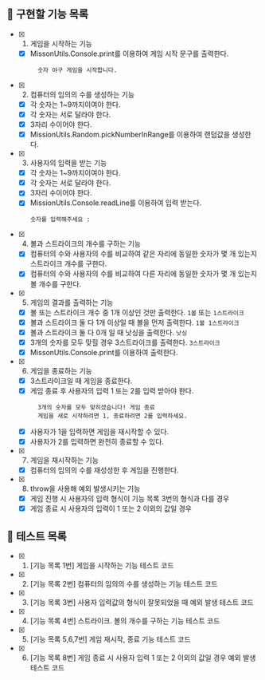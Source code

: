 ## 📌 구현할 기능 목록

- [x] 1. 게임을 시작하는 기능
  - [x] MissonUtils.Console.print를 이용하여 게임 시작 문구를 출력한다.
    ```
      숫자 야구 게임을 시작합니다.
    ```

- [x] 2. 컴퓨터의 임의의 수를 생성하는 기능
  - [x] 각 숫자는 1~9까지이여야 한다.
  - [x] 각 숫자는 서로 달라야 한다.
  - [x] 3자리 수이어야 한다.
  - [x] MissionUtils.Random.pickNumberInRange를 이용하여 랜덤값을 생성한다.

- [x] 3. 사용자의 입력을 받는 기능
  - [x] 각 숫자는 1~9까지이여야 한다.
  - [x] 각 숫자는 서로 달라야 한다.
  - [x] 3자리 수이어야 한다.
  - [x] MissionUtils.Console.readLine를 이용하여 입력 받는다.
    ```
    숫자를 입력해주세요 :
    ```

- [x] 4. 볼과 스트라이크의 개수를 구하는 기능 
  - [x] 컴퓨터의 수와 사용자의 수를 비교하여 같은 자리에 동일한 숫자가 몇 개 있는지 스트라이크 개수를 구한다.
  - [x] 컴퓨터의 수와 사용자의 수를 비교하여 다른 자리에 동일한 숫자가 몇 개 있는지 볼 개수를 구한다.

- [x] 5. 게임의 결과를 출력하는 기능
  - [x] 볼 또는 스트라이크 개수 중 1개 이상인 것만 출력한다. `1볼` 또는 `1스트라이크`
  - [x] 볼과 스트라이크 둘 다 1개 이상일 때 볼을 먼저 출력한다. `1볼 1스트라이크`
  - [x] 볼과 스트라이크 둘 다 0개 일 때 낫싱을 출력한다. `낫싱`
  - [x] 3개의 숫자를 모두 맞힐 경우 3스트라이크를 출력한다. `3스트라이크` 
  - [x] MissonUtils.Console.print를 이용하여 출력한다.

- [x] 6. 게임을 종료하는 기능
  - [x] 3스트라이크일 때 게임을 종료한다.
  - [x] 게임 종료 후 사용자의 입력 1 또는 2를 입력 받아야 한다.
    ```
      3개의 숫자를 모두 맞히셨습니다! 게임 종료
      게임을 새로 시작하려면 1, 종료하려면 2를 입력하세요.
    ```
  - [x] 사용자가 1을 입력하면 게임을 재시작할 수 있다.
  - [x] 사용자가 2를 입력하면 완전히 종료할 수 있다.

- [x] 7. 게임을 재시작하는 기능
  - [x] 컴퓨터의 임의의 수를 재성성한 후 게임을 진행한다.

- [x] 8. throw을 사용해 예외 발생시키는 기능
  - [x] 게임 진행 시 사용자의 입력 형식이 기능 목록 3번의 형식과 다를 경우
  - [x] 게임 종료 시 사용자의 입력이 1 또는 2 이외의 값일 경우

## 📌 테스트 목록

- [x] 1. [기능 목록 1번] 게임을 시작하는 기능 테스트 코드
- [x] 2. [기능 목록 2번] 컴퓨터의 임의의 수를 생성하는 기능 테스트 코드
- [x] 3. [기능 목록 3번] 사용자 입력값의 형식이 잘못되었을 때 예외 발생 테스트 코드
- [x] 4. [기능 목록 4번] 스트라이크. 볼의 개수를 구하는 기능 테스트 코드
- [x] 5. [기능 목록 5,6,7번] 게임 재시작, 종료 기능 테스트 코드
- [x] 6. [기능 목록 8번] 게임 종료 시 사용자 입력 1 또는 2 이외의 값일 경우 예외 발생 테스트 코드
